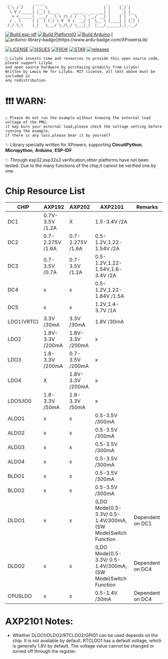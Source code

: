 

```
 __   __     _____                           _      _ _
 \ \ / /    |  __ \                         | |    (_) |
  \ V /_____| |__) |____      _____ _ __ ___| |     _| |__
   > <______|  ___/ _ \ \ /\ / / _ \ '__/ __| |    | | '_ \
  / . \     | |  | (_) \ V  V /  __/ |  \__ \ |____| | |_) |
 /_/ \_\    |_|   \___/ \_/\_/ \___|_|  |___/______|_|_.__/

```
[![Build esp-idf](https://github.com/lewisxhe/XPowersLib/actions/workflows/esp-idf.yml/badge.svg)](https://github.com/lewisxhe/XPowersLib/actions/workflows/esp-idf.yml)
[![Build PlatformIO](https://github.com/lewisxhe/XPowersLib/actions/workflows/pio.yml/badge.svg)](https://github.com/lewisxhe/XPowersLib/actions/workflows/pio.yml)
[![Build Arduino](https://github.com/lewisxhe/XPowersLib/actions/workflows/arduino_ci.yml/badge.svg)](https://github.com/lewisxhe/XPowersLib/actions/workflows/arduino_ci.yml)
[![arduino-library-badge](https://www.ardu-badge.com/badge/XPowersLib.svg?)](https://www.ardu-badge.com/XPowersLib)

[![LICENSE](https://img.shields.io/github/license/lewisxhe/XPowersLib)](https://github.com/lewisxhe/XPowersLib/blob/master/LICENSE)
[![ISSUES](https://img.shields.io/github/issues/lewisxhe/XPowersLib)](https://github.com/lewisxhe/XPowersLib/issues)
[![FROK](https://img.shields.io/github/forks/lewisxhe/XPowersLib)](https://github.com/lewisxhe/XPowersLib/graphs/contributors)
[![STAR](https://img.shields.io/github/stars/lewisxhe/XPowersLib)](https://github.com/lewisxhe/XPowersLib/stargazers)
[![releases](https://img.shields.io/github/release/lewisxhe/XPowersLib)](https://github.com/lewisxhe/XPowersLib/releases)

```
🎉 LilyGo invests time and resources to provide this open source code, please support LilyGo 
and open source hardware by purchasing products from LilyGo!
Written by Lewis He for LilyGo. MIT license, all text above must be included in 
any redistribution
```

# ❗️❗️❗️  WARN:

```
⚠️ Please do not run the example without knowing the external load voltage of the PMU,
it may burn your external load,please check the voltage setting before running the example,
if there is any loss,please bear it by yourself
```


✨ Library specially written for XPowers, supporting **CircuitPython**, **Micropython**, **Arduino**, **ESP-IDF**

✨ Through esp32,esp32s3 verification,other platforms have not been tested. Due to the many functions of the chip,it cannot be verified one by one.


# Chip Resource List

| CHIP       | AXP192            | AXP202            | AXP2101                                                     | Remarks          |
| ---------- | ----------------- | ----------------- | ----------------------------------------------------------- | ---------------- |
| DC1        | 0.7V-3.5V  /1.2A  | X                 | 1.5-3.4V                        /2A                         |                  |
| DC2        | 0.7-2.275V /1.6A  | 0.7-2.275V /1.6A  | 0.5-1.2V,1.22-1.54V             /2A                         |                  |
| DC3        | 0.7-3.5V   /0.7A  | 0.7-3.5V   /1.2A  | 0.5-1.2V,1.22-1.54V,1.6-3.4V    /2A                         |                  |
| DC4        | x                 | x                 | 0.5-1.2V,1.22-1.84V            /1.5A                        |                  |
| DC5        | x                 | x                 | 1.2V,1.4-3.7V                   /1A                         |                  |
| LDO1(VRTC) | 3.3V       /30mA  | 3.3V       /30mA  | 1.8V                            /30mA                       |                  |
| LDO2       | 1.8V-3.3V  /200mA | 1.8V-3.3V  /200mA | x                                                           |                  |
| LDO3       | 1.8-3.3V   /200mA | 0.7-3.5V   /200mA | x                                                           |                  |
| LDO4       | X                 | 1.8V-3.3V  /200mA | x                                                           |                  |
| LDO5/IO0   | 1.8-3.3V   /50mA  | 1.8-3.3V   /50mA  | x                                                           |                  |
| ALDO1      | x                 | x                 | 0.5-3.5V                        /300mA                      |                  |
| ALDO2      | x                 | x                 | 0.5-3.5V                        /300mA                      |                  |
| ALDO3      | x                 | x                 | 0.5-3.5V                        /300mA                      |                  |
| ALDO4      | x                 | x                 | 0.5-3.5V                        /300mA                      |                  |
| BLDO1      | x                 | x                 | 0.5-3.5V                        /300mA                      |                  |
| BLDO2      | x                 | x                 | 0.5-3.5V                        /300mA                      |                  |
| DLDO1      | x                 | x                 | (LDO Mode)0.5-3.3V/ 0.5-1.4V/300mA,(SW Mode)Switch Function | Dependent on DC1 |
| DLDO2      | x                 | x                 | (LDO Mode)0.5-3.3V/ 0.5-1.4V/300mA,(SW Mode)Switch Function | Dependent on DC4 |
| CPUSLDO    | x                 | x                 | 0.5-1.4V                        /30mA                       | Dependent on DC4 |


# AXP2101 Notes:

* Whether DLDO1/DLDO2/RTCLDO2/GPIO1 can be used depends on the chip. It is not available by default. RTCLDO1 has a default voltage, which is generally 1.8V by default. The voltage value cannot be changed or turned off through the register.
